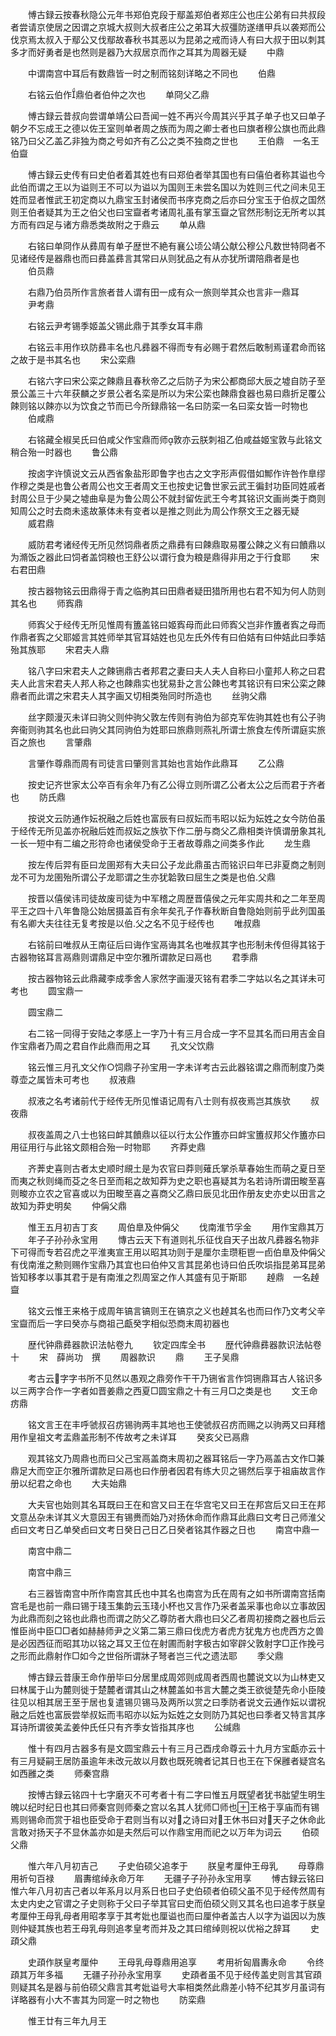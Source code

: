 <!-- { "loadSidebar": true } -->
　　愽古録云按春秋隐公元年书郑伯克段于鄢盖郑伯者郑庄公也庄公弟有曰共叔段者尝请京使居之因谓之京城大叔则大叔者庄公之弟耳大叔彊防遂缮甲兵以袭郑而公伐京焉太叔入于鄢公又伐鄢故春秋书其恶以为昆弟之戒而诗人有曰大叔于田以刺其多才而好勇者是也然则是器乃大叔居京而作之耳其为周器无疑
　　中鼎


　　中谓南宫中耳后有数鼎皆一时之制而铭刻详略之不同也
　　伯鼎

　　右铭云伯作鼎伯者伯仲之次也
　　单冏父乙鼎


　　愽古録云昔叔向尝谓单靖公曰吾闻一姓不再兴今周其兴乎其子单子也又曰单子朝夕不忘成王之德以佐王室则单者周之族而为周之卿士者也曰旗者穆公旗也而此鼎铭乃曰父乙盖乙非独为商之号如齐有乙公之类不独商之世也
　　王伯鼎　一名王伯齍


　　愽古録云史传有曰史伯者着其姓也有曰郑伯者举其国也有曰僖伯者称其谥也今此伯而谓之王以为谥则王不可以为谥以为国则王未尝名国以为姓则三代之间未见王姓而显者惟武王初定商以九鼎宝玉封诸侯而书序克商之后亦曰分宝玉于伯叔之国然则王伯者疑其为王之伯父也曰宝齍者考诸周礼虽有掌玉齍之官然形制讫无所考以其方而有四足与诸方鼎悉类故附之于鼎云
　　单从鼎


　　右铭曰单冏作从彞周有单子歴世不絶有襄公顷公靖公献公穆公凡数世特冏者不见诸经传是器鼎也而曰彞盖彞言其常曰从则犹品之有从亦犹所谓陪鼎者是也
　　伯员鼎


　　右鼎乃伯员所作言旅者昔人谓有田一成有众一旅则举其众也言非一鼎耳
　　尹考鼎


　　右铭云尹考锡季姬盖父锡此鼎于其季女耳丰鼎


　　右铭云丰用作玖防彞丰名也凡彞器不得而专有必赐于君然后敢制焉谨君命而铭之故于是书其名也
　　宋公栾鼎


　　右铭六字曰宋公栾之餗鼎且春秋帝乙之后防子为宋公都商邱大辰之墟自防子至景公盖三十六年获麟之岁景公者名栾是所以为宋公栾也餗鼎食器也易曰鼎折足覆公餗则铭以餗亦以为饮食之节而已今所録鼎铭一名曰防栾一名曰栾女皆一时物也
　　伯咸鼎


　　右铭藏全椒吴氏曰伯咸父作宝鼎而师敦亦云朕刺祖乙伯咸益姬宝敦与此铭文稍合殆一时器也
　　鲁公鼎


　　按卤字许慎说文云从西省象盐形即鲁字也古之文字形声假借如鄦作许咎作臯缪作穆之类是也鲁公者周公也文王者周文王也按史记鲁世家云武王徧封功臣同姓戚者封周公旦于少昊之墟曲阜是为鲁公周公不就封留佐武王今考其铭识文画尚类于商则知周公之时去商未逺故篆体未有变者以是推之则此为周公作祭文王之器无疑
　　威君鼎


　　威防君考诸经传无所见然饲鼎者质之鼎彞有曰餗鼎取易覆公餗之义有曰饙鼎以为滫饭之器此曰饲者盖饲粮也王舒公以谓行食为粮是鼎得非用之于行食耶
　　宋右君田鼎


　　按古器物铭云田鼎得于青之临朐其曰田鼎者疑田猎所用也右君不知为何人防则其名也
　　师寏鼎


　　师寏父于经传无所见惟周有簠盖铭曰姬寏母而此曰师寏父岂非作簠者寏之母而作鼎者寏之父耶姬言其姓师举其官耳姞姓也见左氏外传有曰伯姞有曰仲姞此曰季姞殆其族耶
　　宋君夫人鼎



　　铭八字曰宋君夫人之餗铏鼎古者邦君之妻曰夫人夫人自称曰小童邦人称之曰君夫人此言宋君夫人邦人称之也餗鼎实也犹易卦之言公餗也考其铭识有曰宋公栾之餗鼎者而此谓之宋君夫人其字画又切相类殆同时所造也
　　丝驹父鼎


　　丝字颇漫灭未详曰驹父则仲驹父敦左传则有驹伯为郤克军佐驹其姓也有公子驹奔衞则驹其名也此曰驹父其同驹伯为姓耶曰旅鼎则燕礼所谓士旅食左传所谓庭实旅百之旅也
　　言肇鼎


　　言肇作尊鼎而周有司徒言曰肇则言其始也言始作此鼎耳
　　乙公鼎



　　按史记齐世家太公卒百有余年乃有乙公得立则所谓乙公者太公之后而君于齐者也
　　防氏鼎



　　按说文云防通作妘祝融之后姓也富辰有曰叔妘而韦昭以妘为妘姓之女今防伯虽于经传无所见盖亦祝融后姓而叔妘之族欤下作二册与商父乙鼎相类许慎谓册象其礼一长一短中有二编之形符命也诸侯受命于王者故尊鼎之间类多作此
　　龙生鼎



　　按左传后羿有臣曰龙圉郑有大夫曰公子龙此鼎虽古而铭识曰年已非夏商之制则龙不可为龙圉殆所谓公子龙耶谓之生亦犹韐敦曰屈生之类是也伯父鼎



　　按晋以僖侯讳司徒故废司徒为中军稽之周歴晋僖侯之元年实周共和之二年至周平王之四十八年鲁隐公始居摄盖百有余年矣孔子作春秋断自鲁隐始则前乎此列国虽有名卿大夫往往无复考按是以伯父之名不见于经传也
　　唯叔鼎



　　右铭前曰唯叔从王南征后曰诲作宝鬲诲其名也唯叔其字也形制未传但得其铭于古器物铭耳言鬲鼎则谓鼎足中空尔雅所谓款足曰鬲也
　　君季鼎



　　按古器物铭云此鼎藏李成季舍人家然字画漫灭铭有君季二字姑以名之其详未可考也
　　圆宝鼎一



　　圆宝鼎二



　　右二铭一同得于安陆之孝感上一字乃十有三月合成一字不显其名而曰用吉金自作宝鼎者乃周之君自作此鼎而用之耳
　　孔文父饮鼎


　　铭云惟三月孔文父作○饲鼎子孙宝用一字未详考古云此器铭谓之鼎而制度乃类尊壶之属皆未可考也
　　叔液鼎




　　叔液之名考诸前代于经传无所见惟语记周有八士则有叔夜焉岂其族欤
　　叔夜鼎





　　叔夜盖周之八士也铭曰衅其饙鼎以征以行太公作簠亦曰衅宝簠叔邦父作簠亦曰用征用行与此铭文颇相合殆一时物耶
　　齐莽史鼎




　　齐莾史喜则古者太史顺时覛土是为农官曰莽则薙氏掌杀草春始生而萌之夏日至而夷之秋则绳而芟之冬日至而耜之故知莽为史之职也喜疑其为名若诗所谓田畯至喜则畯亦立农之官喜或以为田畯至喜之喜商父乙鼎曰辰见北田作册友史亦史以田言之故知为莽史明矣
　　仲偁父鼎





　　惟王五月初吉丁亥
　　周伯臯及仲偁父
　　伐南淮节孚金
　　用作宝鼎其万
　　年子子孙孙永宝用
　　慱古云天下有道则礼乐征伐自天子出故凡彞器名物非下可得而专若召虎之平淮夷宣王用以昭其功则于是厘尔圭瓒秬鬯一卣伯臯及仲偁父有伐南淮之勲则赐作宝鼎乃其宜也曰伯仲又言其昆弟也诗曰伯氏吹埙指昆弟耳昆弟皆知移孝以事其君于是有南淮之烈周室之作人其盛有见于斯耶
　　趠鼎　一名趠齍



　　铭文云惟王来格于成周年镐言镐则王在镐京之义也趠其名也而曰作乃文考父辛宝齍而后一字曰癸亦与商祖己甗癸字相似恐商末周初器也





　　歴代钟鼎彞器款识法帖卷九
　　钦定四库全书
　　歴代钟鼎彞器款识法帖卷十
　　宋　薛尚功　撰
　　周器款识
　　鼎
　　王子吴鼎




　　考古云字字书所不见然以愚观之鼎旁作干干乃铏省言作饲铏鼎耳古人铭识多以三两字合作一字者如晋姜鼎之西夏□圆宝鼎之十有三月□之类是也
　　文王命疠鼎




　　铭文言王在丰呼虢叔召疠锡驹两丰其地也王使虢叔召疠而赐之以驹两又曰拜稽用作皇祖文考盂鼎盖形制不传故考之未详耳
　　癸亥父已鬲鼎



　　观其铭文乃周鼎也而曰父己宝鬲盖商末周初之器耳铭后一字乃鬲盖古文作□兼鼎足大而空正尔雅所谓款足曰鬲也曰作册者因君有练大贝之锡然后享于祖庙故言作册以纪君之命也
　　大夫始鼎









　　大夫官也始则其名耳既曰王在和宫又曰王在华宫宅又曰王在邦宫后又曰王在邦文意丛杂未详其义大意因王有锡赉而始乃对扬休命而作鼎耳此鼎曰文考日己师淮父卣曰文考日乙单癸卣曰文考日癸日己日乙日癸者铭其作器之日也
　　南宫中鼎一






　　南宫中鼎二





　　南宫中鼎三




　　右三器皆南宫中所作南宫其氏也中其名也南宫为氏在周有之如书所谓南宫括南宫毛是也前一鼎曰锡于琖玉集韵云玉琖小杯也又言作乃采者盖采事也命以立事故因为此鼎而刻之铭也此鼎也而谓之防父乙尊防者大鼎也曰父乙者周初接商之器也后云惟臣尚中臣□□者如赫赫师尹之义第二第三鼎曰伐虎方者虎方犹鬼方也虎西方之兽是必因西征而昭其功以铭之耳又王位在射圃而射字极古如宰辟父敦射字□正作挽弓之形而此鼎射作□如今之世俗所谓牀子弩者岂三代之遗法耶
　　季父鼎





　　愽古録云昔康王命作册毕曰分居里成周郊则成周者西周也麓说文以为山林吏又曰林属于山为麓则徙于楚麓者谓其山之林麓盖如书言大麓之类王欲徙楚先命小臣陵往见以相其居王至于居也复遣锡贝锡马及两所以赏之曰季防者说文云通作妘以谓祝融之后姓也富辰尝举叔妘而韦昭亦以妘为妘姓之女则防乃其妃也曰季者又特言其序耳诗所谓彼美孟姜仲氏任只有齐季女皆指其序也
　　公缄鼎






　　惟十有四月古器多有是文圆宝鼎云十有三月己酉戌命尊云十九月方宝甗亦云十有三月疑嗣王居防虽逾年未改元故以月数也既死魄者记其日也王在下保雝者疑宫名如西雝之类
　　师秦宫鼎






　　按愽古録云铭四十七字磨灭不可考者十有二字曰惟五月既望者犹书朏望生明生魄以纪时纪日也其曰师秦宫则师秦之宫以名其人犹师□师也王格于享庙而有锡焉则锡命而赏于祖也臣受命于君则当有以对之诗曰对王休书曰对天子之休命此言敢对扬天子不显休盖亦如是夫然后可以作鼎宝用而祀之以万年为词云
　　伯硕父鼎






　　惟六年八月初吉己
　　子史伯硕父追孝于
　　朕皇考厘仲王母乳
　　母尊鼎用祈句百禄
　　眉夀绾绰永命万年
　　无疆子子孙孙永宝用享
　　愽古録云铭曰惟六年八月初吉己者以年系月以月系日也曰子史伯硕者伯硕父虽不见于经传然周有太史内史之官谓之子史则称于父曰子举其官曰史而伯硕父则又其名也曰追孝于朕皇考厘仲王母乳母者用昭孝享于其考妣也厘谥也而曰厘仲者盖古人以字为谥因以为族则仲疑其族也若王母乳母则追孝皇考而并及之其曰绾绰则祝以优裕之辞耳
　　史頙父鼎





　　史頙作朕皇考厘仲
　　王母乳母尊鼎用追享
　　考用祈匈眉夀永命
　　令终頙其万年多福
　　无疆子孙孙永宝用享
　　史頙者虽不见于经传盖史则言其官頙则疑其名是器与前伯硕父鼎言其考妣谥号大率相类然此鼎差小特不纪其岁月虽词有详略器有小大不害其为同寔一时之物也
　　防栾鼎







　　惟王廿有三年九月王
